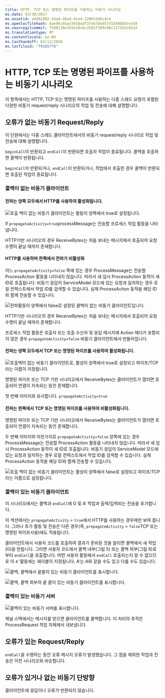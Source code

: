 ```yaml
---
title: HTTP, TCP 또는 명명된 파이프를 사용하는 비동기 시나리오
ms.date: 03/30/2017
ms.assetid: a4d62402-43a4-48a4-9ced-220633ebc4ce
ms.openlocfilehash: 6ae96c0aac5010adf37eb78ed57d1549885ece58
ms.sourcegitcommit: 7588136e355e10cbc2582f389c90c127363c02a5
ms.translationtype: MT
ms.contentlocale: ko-KR
ms.lasthandoff: 03/12/2020
ms.locfileid: "79185778"
---
```

# <a name="asynchronous-scenarios-using-http-tcp-or-named-pipe"></a>HTTP, TCP 또는 명명된 파이프를 사용하는 비동기 시나리오
이 항목에서는 HTTP, TCP 또는 명명된 파이프를 사용하는 다중 스레드 요청이 포함된 다양한 비동기 request/reply 시나리오의 작업 및 전송에 대해 설명합니다.  
  
## <a name="asynchronous-requestreply-without-errors"></a>오류가 없는 비동기 Request/Reply  
 이 단원에서는 다중 스레드 클라이언트에서의 비동기 request/reply 시나리오 작업 및 전송에 대해 설명합니다.  
  
 `beginCall`이 반환되고 `endCall`이 반환되면 호출자 작업이 종료됩니다. 콜백을 호출하면 콜백이 반환됩니다.  
  
 `beginCall`이 반환되거나, `endCall`이 반환되거나, 작업에서 호출한 경우 콜백이 반환되면 호출된 작업이 종료됩니다.  
  
### <a name="asynchronous-client-without-callback"></a>콜백이 없는 비동기 클라이언트  
  
#### <a name="propagation-is-enabled-on-both-sides-using-http"></a>전파는 양쪽 모두에서 HTTP를 사용하여 활성화됩니다.  
 ![호출 백이 없는 비동기 클라이언트는 활동이 양쪽에서 true로 설정됩니다.](./media/asynchronous-scenarios-using-http-tcp-or-named-pipe/asynchronous-client-no-callback.gif)
  
 If `propagateActivity=true`processMessage는 전송할 프로세스 작업 활동을 나타냅니다.  
  
 HTTP기반 시나리오의 경우 ReceiveBytes는 처음 보내는 메시지에서 호출되어 요청 수명이 끝날 때까지 존재합니다.  
  
#### <a name="propagation-is-disabled-on-either-sides-using-http"></a>HTTP를 사용하며 한쪽에서 전파가 비활성화  
 어느 `propagateActivity=false` 쪽에 있는 경우 ProcessMessage는 전송할 ProcessAction 활동을 나타내지 않습니다. 따라서 새 임시 ProcessAction 동작이 새 ID로 호출됩니다. 비동기 응답이 ServiceModel 모드에 있는 요청과 일치하는 경우 로컬 컨텍스트에서 작업 ID를 검색할 수 있습니다. 실제 ProcessAction 동작을 해당 ID와 함께 전송할 수 있습니다.  
  
 ![전파활동이 양쪽에서 false로 설정된 콜백이 없는 비동기 클라이언트입니다.](./media/asynchronous-scenarios-using-http-tcp-or-named-pipe/asynchronous-scenario-propagation-disabled-either-side.gif)  

 HTTP기반 시나리오의 경우 ReceiveBytes는 처음 보내는 메시지에서 호출되어 요청 수명이 끝날 때까지 존재합니다.  
  
 프로세스 작업 활동은 호출자 또는 호출 수신자 및 응답 메시지에 Action 헤더가 포함되지 않은 경우 `propagateActivity=false` 비동기 클라이언트에서 만들어집니다.  
  
#### <a name="propagation-is-enabled-on-both-sides-using-tcp-or-named-pipe"></a>전파는 양쪽 모두에서 TCP 또는 명명된 파이프를 사용하여 활성화됩니다.  
 ![호출백이 없는 비동기 클라이언트로, 활성이 양쪽에서 true로 설정되고 파이프/TCP라는 이름이 지정됩니다.](./media/asynchronous-scenarios-using-http-tcp-or-named-pipe/asynchronous-scenario-propagation-enabled-using-tcp.gif)  
  
 명명된 파이프 또는 TCP 기반 시나리오에서 ReceiveBytes는 클라이언트가 열리면 호출되어 연결이 지속되는 동안 존재합니다.  
  
 첫 번째 이미지와 유사합니다. `propagateActivity=true`  
  
#### <a name="propagation-is-disabled-on-either-sides-using-tcp-or-named-pipe"></a>전파는 한쪽에서 TCP 또는 명명된 파이프를 사용하여 비활성화됩니다.  
 명명된 파이프 또는 TCP 기반 시나리오에서 ReceiveBytes는 클라이언트가 열리면 호출되어 연결이 지속되는 동안 존재합니다.  
  
 두 번째 이미지와 마찬가지로 `propagateActivity=false` 양쪽에 있는 경우 ProcessMessage는 전송할 ProcessAction 활동을 나타내지 않습니다. 따라서 새 임시 ProcessAction 동작이 새 ID로 호출됩니다. 비동기 응답이 ServiceModel 모드에 있는 요청과 일치하는 경우 로컬 컨텍스트에서 작업 ID를 검색할 수 있습니다. 실제 ProcessAction 동작을 해당 ID와 함께 전송할 수 있습니다.  
  
 ![호출 백이 없는 비동기 클라이언트는 활성이 양쪽에서 false로 설정되고 파이프/TCP라는 이름으로 설정됩니다.](./media/asynchronous-scenarios-using-http-tcp-or-named-pipe/asynchronous-scenario-propagation-disabled-using-tcp.gif)  

### <a name="asynchronous-client-with-callback"></a>콜백이 있는 비동기 클라이언트  
 이 시나리오에서는 콜백과 `endCall`에 G 및 A’ 작업과 출력/입력되는 전송을 추가합니다.  
  
 이 섹션에서는 `propagateActivity` = `true`에서 HTTP를 사용하는 경우에만 보여 줍니다. 그러나 추가 활동 및 전송은 다른 경우(즉, `propagateActivity` = `false`TCP 또는 명명된 파이프사용)에도 적용됩니다.  
  
 클라이언트에서 사용자 코드를 호출하여 결과가 준비된 것을 알리면 콜백에서 새 작업(G)을 만듭니다. 그러면 사용자 코드에서 콜백 내부(그림 5) 또는 콜백 외부(그림 6)로부터 `endCall`을 호출합니다. 어떤 사용자 활동에서 `endCall` 호출되는지 알 수 없으므로 이 `A’`활동에는 레이블이 지정됩니다. A’는 A와 같을 수도 있고 다를 수도 있습니다.  
  
 ![콜백, 콜백에서 끝콜이 있는 비동기 클라이언트를 표시합니다.](./media/asynchronous-scenarios-using-http-tcp-or-named-pipe/asynchronous-client-callback-endcall-in-callback.gif)  

 ![콜백, 콜백 외부의 끝 콜이 있는 비동기 클라이언트를 표시합니다.](./media/asynchronous-scenarios-using-http-tcp-or-named-pipe/asynchronous-client-callback-endcall-outside-callback.gif)  

### <a name="asynchronous-server-with-callback"></a>콜백이 있는 비동기 서버  
 ![콜백이 있는 비동기 서버를 표시합니다.](./media/asynchronous-scenarios-using-http-tcp-or-named-pipe/asynchronous-server-callback.gif)  

 채널 스택에서는 메시지를 받으면 클라이언트를 콜백합니다. 이 처리의 추적은 ProcessRequest 작업 자체에서 내보냅니다.  
  
## <a name="asynchronous-requestreply-with-errors"></a>오류가 있는 Request/Reply  
 `endCall`을 수행하는 동안 오류 메시지 오류가 발생했습니다. 그 점을 제외한 작업과 전송은 이전 시나리오와 비슷합니다.  
  
## <a name="asynchronous-one-way-with-or-without-errors"></a>오류가 있거나 없는 비동기 단방향  
 클라이언트에 응답이나 오류가 반환되지 않습니다.
